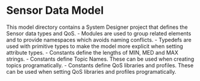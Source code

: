 # Sensor Data Model

This model directory contains a System Designer project that defines the Sensor data types and QoS.
    - Modules are used to group related elements and to provide namespaces which avoids naming conflicts.
    - Typedefs are used with primitive types to make the model more explicit when setting attribute types.
    - Constants define the lengths of MIN, MED and MAX strings.
    - Constants define Topic Names. These can be used when creating topics programatically.
    - Constants define QoS libraries and profiles. These can be used when setting QoS libraries and profiles programatically.



